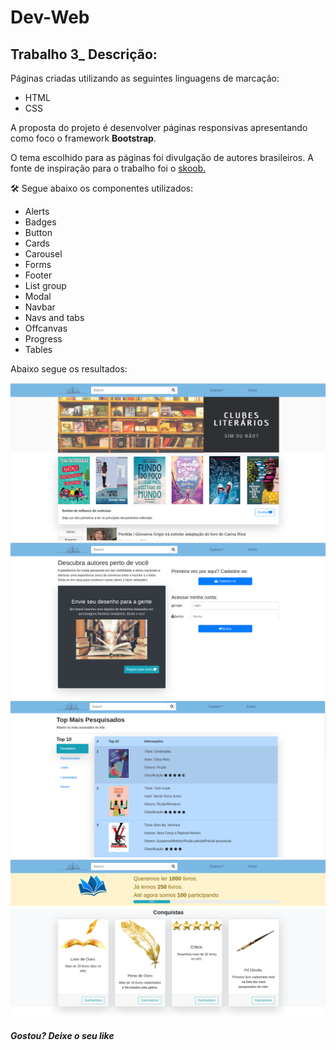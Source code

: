 # Dev-Web
<h2>Trabalho 3_ Descrição: </h2>
<p> Páginas criadas utilizando as seguintes linguagens de marcação:</p>
	
<ul class="mt-3">
    <li>HTML</li>
	<li>CSS</li>
</ul>

<p> A proposta do projeto é desenvolver páginas responsivas apresentando como foco o framework <strong>Bootstrap</strong>.</p>
<p>O tema escolhido para as páginas foi divulgação de autores brasileiros. A fonte de inspiração para o trabalho foi o <a href="https://www.skoob.com.br/">skoob.</a></p>

<p> 🛠 Segue abaixo os componentes utilizados:</p>

<ul class="mt-3">
	<li>Alerts</li>
	<li>Badges</li>
	<li>Button</li>
	<li>Cards</li>
    <li>Carousel</li>
    <li>Forms</li>
    <li>Footer</li>
    <li>List group</li>
    <li>Modal</li>
    <li>Navbar</li>
	<li>Navs and tabs</li>
	<li>Offcanvas</li>
	<li>Progress</li>
	<li>Tables</li>
</ul>


<p>Abaixo segue os resultados: </p>
<img src="./readme/pagina_inicial.png" class="mt-3 mr-3">
<img src="./readme/login.png" class="mt-3 mr-3">
<img src="./readme/top10.png" class="mt-3 mr-3">
<img src="./readme/meta_leitura.png" class="mt-3 mr-3">
<h5> Gostou? Deixe o seu like <i class="fa-light fa-face-smile-wink"></i> </h5>


	
